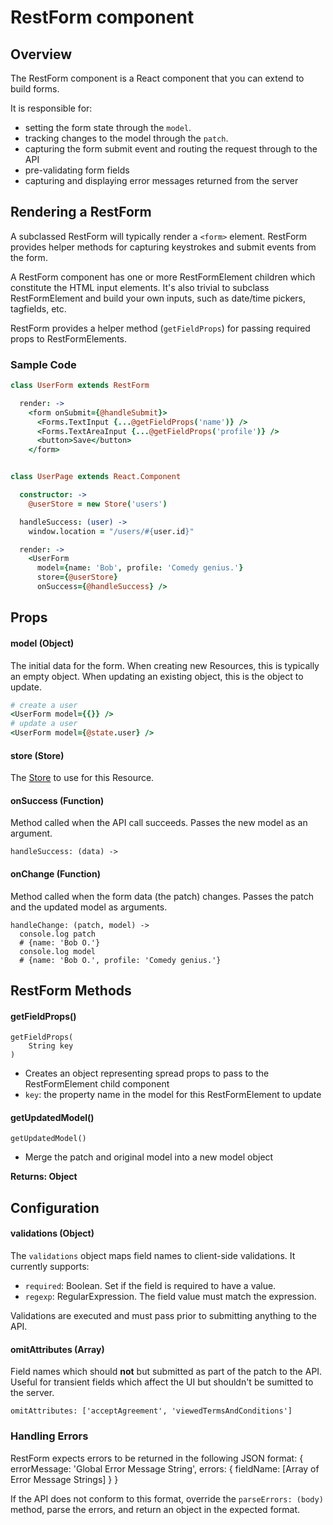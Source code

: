 # RestForm component

## Overview

The RestForm component is a React component that you can extend to build forms.

It is responsible for:
* setting the form state through the `model`.
* tracking changes to the model through the `patch`.
* capturing the form submit event and routing the request through to the API
* pre-validating form fields
* capturing and displaying error messages returned from the server

## Rendering a RestForm

A subclassed RestForm will typically render a `<form>` element. RestForm provides helper methods for capturing keystrokes and submit events from the form.

A RestForm component has one or more RestFormElement children which constitute the HTML input elements. It's also trivial to subclass RestFormElement and build your own inputs, such as date/time pickers, tagfields, etc.

RestForm provides a helper method (`getFieldProps`) for passing required props to RestFormElements.

### Sample Code

```coffeescript
class UserForm extends RestForm

  render: ->
    <form onSubmit={@handleSubmit}>
      <Forms.TextInput {...@getFieldProps('name')} />
      <Forms.TextAreaInput {...@getFieldProps('profile')} />
      <button>Save</button>
    </form>


class UserPage extends React.Component

  constructor: ->
    @userStore = new Store('users')

  handleSuccess: (user) ->
    window.location = "/users/#{user.id}"

  render: ->
    <UserForm
      model={name: 'Bob', profile: 'Comedy genius.'}
      store={@userStore}
      onSuccess={@handleSuccess} />
```

## Props

#### model (Object)

The initial data for the form. When creating new Resources, this is typically an empty object. When updating an existing object, this is the object to update.

```coffeescript
# create a user
<UserForm model={{}} />
# update a user
<UserForm model={@state.user} />
```

#### store (Store)

The [Store](store.md) to use for this Resource.

#### onSuccess (Function)

Method called when the API call succeeds. Passes the new model as an argument.
```
handleSuccess: (data) ->
```

#### onChange (Function)

Method called when the form data (the patch) changes. Passes the patch and the updated model as arguments.

```
handleChange: (patch, model) ->
  console.log patch
  # {name: 'Bob O.'}
  console.log model
  # {name: 'Bob O.', profile: 'Comedy genius.'}
```

## RestForm Methods

#### getFieldProps()
```
getFieldProps(
    String key
)
```
* Creates an object representing spread props to pass to the RestFormElement child component
* `key`: the property name in the model for this RestFormElement to update

#### getUpdatedModel()
```
getUpdatedModel()
```
* Merge the patch and original model into a new model object

**Returns: Object**

## Configuration

#### validations (Object)

The `validations` object maps field names to client-side validations. It currently supports:
* `required`: Boolean. Set if the field is required to have a value.
* `regexp`: RegularExpression. The field value must match the expression.

Validations are executed and must pass prior to submitting anything to the API.

#### omitAttributes (Array)

Field names which should **not** but submitted as part of the patch to the API. Useful for transient fields which affect the UI but shouldn't be sumitted to the server.
```
omitAttributes: ['acceptAgreement', 'viewedTermsAndConditions']
```

### Handling Errors

RestForm expects errors to be returned in the following JSON format:
{
  errorMessage: 'Global Error Message String',
  errors: {
    fieldName: [Array of Error Message Strings]
  }
}

If the API does not conform to this format, override the `parseErrors: (body)` method, parse the errors, and return an object in the expected format.


